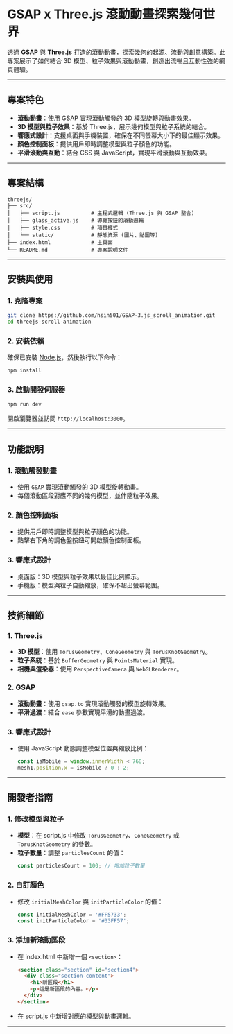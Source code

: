 # **GSAP x Three.js 滾動動畫探索幾何世界**

透過 **GSAP** 與 **Three.js** 打造的滾動動畫，探索幾何的起源、流動與創意構築。此專案展示了如何結合 3D 模型、粒子效果與滾動動畫，創造出流暢且互動性強的網頁體驗。

---

## **專案特色**

- **滾動動畫**：使用 GSAP 實現滾動觸發的 3D 模型旋轉與動畫效果。
- **3D 模型與粒子效果**：基於 Three.js，展示幾何模型與粒子系統的結合。
- **響應式設計**：支援桌面與手機裝置，確保在不同螢幕大小下的最佳顯示效果。
- **顏色控制面板**：提供用戶即時調整模型與粒子顏色的功能。
- **平滑滾動與互動**：結合 CSS 與 JavaScript，實現平滑滾動與互動效果。

---

## **專案結構**

```
threejs/
├── src/
│   ├── script.js          # 主程式邏輯 (Three.js 與 GSAP 整合)
│   ├── glass_active.js    # 導覽按鈕的滾動邏輯
│   ├── style.css          # 項目樣式
│   └── static/            # 靜態資源 (圖片、貼圖等)
├── index.html             # 主頁面
└── README.md              # 專案說明文件
```

---

## **安裝與使用**

### **1. 克隆專案**

```bash
git clone https://github.com/hsin501/GSAP-3.js_scroll_animation.git
cd threejs-scroll-animation
```

### **2. 安裝依賴**

確保已安裝 [Node.js](https://nodejs.org/)，然後執行以下命令：

```bash
npm install
```

### **3. 啟動開發伺服器**

```bash
npm run dev
```

開啟瀏覽器並訪問 `http://localhost:3000`。

---

## **功能說明**

### **1. 滾動觸發動畫**

- 使用 `GSAP` 實現滾動觸發的 3D 模型旋轉動畫。
- 每個滾動區段對應不同的幾何模型，並伴隨粒子效果。

### **2. 顏色控制面板**

- 提供用戶即時調整模型與粒子顏色的功能。
- 點擊右下角的調色盤按鈕可開啟顏色控制面板。

### **3. 響應式設計**

- 桌面版：3D 模型與粒子效果以最佳比例顯示。
- 手機版：模型與粒子自動縮放，確保不超出螢幕範圍。

---

## **技術細節**

### **1. Three.js**

- **3D 模型**：使用 `TorusGeometry`、`ConeGeometry` 與 `TorusKnotGeometry`。
- **粒子系統**：基於 `BufferGeometry` 與 `PointsMaterial` 實現。
- **相機與渲染器**：使用 `PerspectiveCamera` 與 `WebGLRenderer`。

### **2. GSAP**

- **滾動動畫**：使用 `gsap.to` 實現滾動觸發的模型旋轉效果。
- **平滑過渡**：結合 `ease` 參數實現平滑的動畫過渡。

### **3. 響應式設計**

- 使用 JavaScript 動態調整模型位置與縮放比例：
  ```javascript
  const isMobile = window.innerWidth < 768;
  mesh1.position.x = isMobile ? 0 : 2;
  ```

---

## **開發者指南**

### **1. 修改模型與粒子**

- **模型**：在 script.js 中修改 `TorusGeometry`、`ConeGeometry` 或 `TorusKnotGeometry` 的參數。
- **粒子數量**：調整 `particlesCount` 的值：
  ```javascript
  const particlesCount = 100; // 增加粒子數量
  ```

### **2. 自訂顏色**

- 修改 `initialMeshColor` 與 `initParticleColor` 的值：
  ```javascript
  const initialMeshColor = '#FF5733';
  const initParticleColor = '#33FF57';
  ```

### **3. 添加新滾動區段**

- 在 index.html 中新增一個 `<section>`：
  ```html
  <section class="section" id="section4">
    <div class="section-content">
      <h1>新區段</h1>
      <p>這是新區段的內容。</p>
    </div>
  </section>
  ```
- 在 script.js 中新增對應的模型與動畫邏輯。

---
